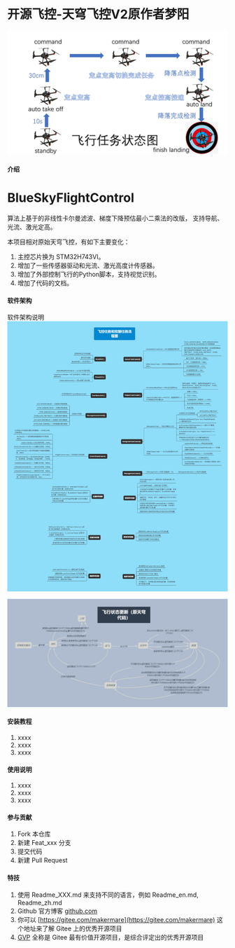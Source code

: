 # 开源飞控-天穹飞控V2原作者梦阳

![如果图片无法显示请访问https://gitee.com/makermare](%E9%A3%9E%E8%A1%8C%E4%BB%BB%E5%8A%A1%E7%8A%B6%E6%80%81%E5%9B%BE.png)

#### 介绍
# BlueSkyFlightControl
算法上基于的非线性卡尔曼滤波、梯度下降预估最小二乘法的改版，
支持导航、光流、激光定高。

本项目相对原始天穹飞控，有如下主要变化：
1. 主控芯片换为 STM32H743VI。
2. 增加了一些传感器驱动和光流、激光高度计传感器。
3. 增加了外部控制飞行的Python脚本，支持视觉识别。
4. 增加了代码的文档。

#### 软件架构
软件架构说明
![如果图片无法显示请访问https://gitee.com/makermare](%E9%A3%9E%E6%8E%A7%E4%BB%BB%E5%8A%A1%E5%92%8C%E6%8E%A7%E5%88%B6%E4%BB%BB%E5%8A%A1%E6%B5%81%E7%A8%8B%E5%9B%BE.png)

![如果图片无法显示请访问https://gitee.com/makermare](%E9%A3%9E%E8%A1%8C%E7%8A%B6%E6%80%81%E6%9B%B4%E6%96%B0%EF%BC%88%E5%8E%9F%E5%A4%A9%E7%A9%B9%E4%BB%A3%E7%A0%81%EF%BC%89.png)

#### 安装教程

1.  xxxx
2.  xxxx
3.  xxxx

#### 使用说明

1.  xxxx
2.  xxxx
3.  xxxx

#### 参与贡献

1.  Fork 本仓库
2.  新建 Feat_xxx 分支
3.  提交代码
4.  新建 Pull Request


#### 特技

1.  使用 Readme\_XXX.md 来支持不同的语言，例如 Readme\_en.md, Readme\_zh.md
2.  Github 官方博客 [github.com](https://github.com/makermare)
3.  你可以 [https://gitee.com/makermare](https://gitee.com/makermare) 这个地址来了解 Gitee 上的优秀开源项目
4.  [GVP](https://gitee.com/makermare) 全称是 Gitee 最有价值开源项目，是综合评定出的优秀开源项目
